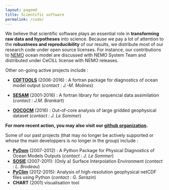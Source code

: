 ```yaml
---
layout: pagemd
title: Scientific software
permalink: /code/
---
```



We believe that scientific software plays an essential role in **transforming raw data and hypotheses** into science. Because we pay a lot of attention to the **robustness and reproducibility** of our results, we distribute most of our research code under open source licenses. For instance, our contributions to [NEMO](http://www.nemo-ocean.eu/) ocean model are discussed with NEMO System Team and distributed under CeCILL license with NEMO releases. 

Other on-going active projects include : 


- **[CDFTOOLS](http://servforge.legi.grenoble-inp.fr/projects/CDFTOOLS)** (2006-2016) : A fortran package for diagnostics of ocean model output (*contact : J.-M. Molines*)

- **[SESAM](http://lgge.osug.fr/meom/Outils/SESAM/sesam.html)** (2001-2016) : A fortran library for sequencial data assimilation (*contact : J.M. Brankart*)

- **[OOCGCM](http://oocgcm.readthedocs.io/)** (2016) : Out-of-core analysis of large gridded geophysical dataset (*contact : J. Le Sommer*)

**For more recent action, you may also visit our [github organization](https://github.com/meom-group).** 

Some of our past projects (that may no longer be actively supported or whose the main developpers is no longer in the group) include : 

 - **[PyDom](http://servforge.legi.grenoble-inp.fr/projects/PyDom)** (2007-2012) :  A Python Package for Physical Diagnostics of Ocean Models Outputs (*contact : J. Le Sommer*) 
 - **[SOSIE](http://sosie.sourceforge.net/)** (2007-2011): (Only a) Surface Interpolation Environment (*contact : L. Brodeau*)
 - **[PyClim](http://servforge.legi.grenoble-inp.fr/projects/soft-pyclim)** (2012-2015): Analysis of high-resolution geophysical netCDF files using Python (*contact : G. Serazin*) 
 - **CHART** (2001) visualisation tool 
